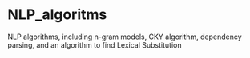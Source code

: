 # NLP_algoritms
NLP algorithms, including n-gram models, CKY algorithm, dependency parsing, and an algorithm to find Lexical Substitution
